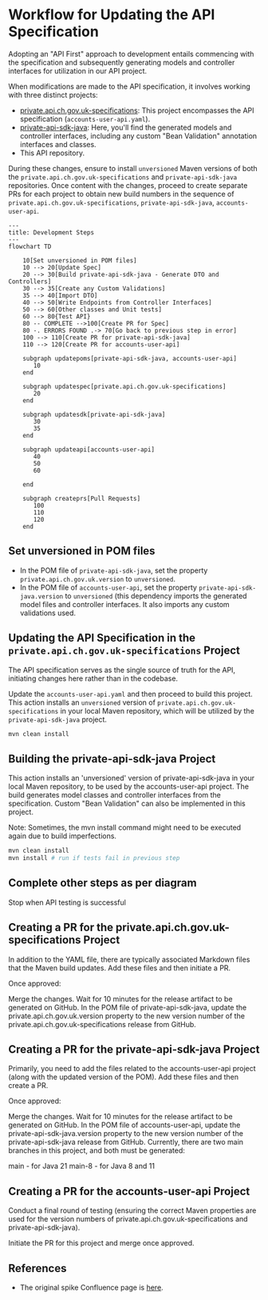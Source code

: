 # Workflow for Updating the API Specification

Adopting an "API First" approach to development entails commencing with the specification and subsequently generating models and controller interfaces for utilization in our API project.

When modifications are made to the API specification, it involves working with three distinct projects:

- [private.api.ch.gov.uk-specifications](https://github.com/companieshouse/private.api.ch.gov.uk-specifications): This project encompasses the API specification (`accounts-user-api.yaml`).
- [private-api-sdk-java](https://github.com/companieshouse/private-api-sdk-java): Here, you'll find the generated models and controller interfaces, including any custom "Bean Validation" annotation interfaces and classes.
- This API repository.

During these changes, ensure to install `unversioned` Maven versions of both the `private.api.ch.gov.uk-specifications` and `private-api-sdk-java` repositories. Once content with the changes, proceed to create separate PRs for each project to obtain new build numbers in the sequence of `private.api.ch.gov.uk-specifications`, `private-api-sdk-java`, `accounts-user-api`.

```mermaid
---
title: Development Steps
---
flowchart TD

    10[Set unversioned in POM files]
    10 --> 20[Update Spec]
    20 --> 30[Build private-api-sdk-java - Generate DTO and Controllers]
    30 --> 35[Create any Custom Validations]
    35 --> 40[Import DTO]
    40 --> 50[Write Endpoints from Controller Interfaces]
    50 --> 60[Other classes and Unit tests]
    60 --> 80{Test API}
    80 -- COMPLETE -->100[Create PR for Spec]
    80 -. ERRORS FOUND .-> 70[Go back to previous step in error]
    100 --> 110[Create PR for private-api-sdk-java]
    110 --> 120[Create PR for accounts-user-api]

    subgraph updatepoms[private-api-sdk-java, accounts-user-api]
       10
    end

    subgraph updatespec[private.api.ch.gov.uk-specifications]
       20
    end
  
    subgraph updatesdk[private-api-sdk-java]
       30
       35
    end

    subgraph updateapi[accounts-user-api]
       40
       50
       60

    end

    subgraph createprs[Pull Requests]
       100
       110
       120
    end
```

## Set unversioned in POM files

- In the POM file of `private-api-sdk-java`, set the property `private.api.ch.gov.uk.version` to `unversioned`.
- In the POM file of `accounts-user-api`, set the property `private-api-sdk-java.version` to `unversioned` (this dependency imports the generated model files and controller interfaces. It also imports any custom validations used.

## Updating the API Specification in the `private.api.ch.gov.uk-specifications` Project

The API specification serves as the single source of truth for the API, initiating changes here rather than in the codebase.

Update the `accounts-user-api.yaml` and then proceed to build this project. This action installs an `unversioned` version of `private.api.ch.gov.uk-specifications` in your local Maven repository, which will be utilized by the `private-api-sdk-java` project.

``` bash
mvn clean install
```

## Building the private-api-sdk-java Project

This action installs an 'unversioned' version of private-api-sdk-java in your local Maven repository, to be used by the accounts-user-api project. The build generates model classes and controller interfaces from the specification. Custom "Bean Validation" can also be implemented in this project.

Note: Sometimes, the mvn install command might need to be executed again due to build imperfections.

``` bash
mvn clean install
mvn install # run if tests fail in previous step

```

## Complete other steps as per diagram

Stop when API testing is successful

## Creating a PR for the private.api.ch.gov.uk-specifications Project
In addition to the YAML file, there are typically associated Markdown files that the Maven build updates. Add these files and then initiate a PR.

Once approved:

Merge the changes.
Wait for 10 minutes for the release artifact to be generated on GitHub.
In the POM file of private-api-sdk-java, update the private.api.ch.gov.uk.version property to the new version number of the private.api.ch.gov.uk-specifications release from GitHub.

## Creating a PR for the private-api-sdk-java Project
Primarily, you need to add the files related to the accounts-user-api project (along with the updated version of the POM). Add these files and then create a PR.

Once approved:

Merge the changes.
Wait for 10 minutes for the release artifact to be generated on GitHub.
In the POM file of accounts-user-api, update the private-api-sdk-java.version property to the new version number of the private-api-sdk-java release from GitHub.
Currently, there are two main branches in this project, and both must be generated:

main - for Java 21
main-8 - for Java 8 and 11

## Creating a PR for the accounts-user-api Project
Conduct a final round of testing (ensuring the correct Maven properties are used for the version numbers of private.api.ch.gov.uk-specifications and private-api-sdk-java).

Initiate the PR for this project and merge once approved.

## References

- The original spike Confluence page is [here](https://companieshouse.atlassian.net/wiki/spaces/IDV/pages/4301848621/Spike+-+How+to+generate+OpenAPI+spec+from+existing+code).